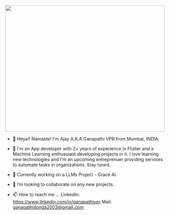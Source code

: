 <img src='https://firebasestorage.googleapis.com/v0/b/attendence1-88567.appspot.com/o/wp3738465-purple-scenic-wallpapers.jpg?alt=media&token=d4fc0563-c315-4db6-ba5f-95baedbd5d9d' style='margin:0px;height: 400px;width:100%;object-fit:cover;' >

- 👋 Heya!! Namaste!
 I'm Ajay A.K.A Ganapathi VPR from Mumbai, INDIA.
 
- 👀 I'm an App developer with 2+ years of experience in Flutter and a Machine Learning enthusuiast developing projects in it. I love learning new technologies and I'm an upcoming entreprenuer providing services to automate tasks in organizations. Stay tuned.

- 🌱 Currently working on a LLMs Project - Grace AI.

- 💞️ I’m looking to collaborate on any new projects.

- 📫 How to reach me ...
   LinkedIn: https://www.linkedin.com/in/ganapathivpr
   Mail: ganapathidonga2003@gmail.com

<!---
Ajayprince/Ajayprince is a ✨ special ✨ repository because its `README.md` (this file) appears on your GitHub profile.
You can click the Preview link to take a look at your changes.
--->
